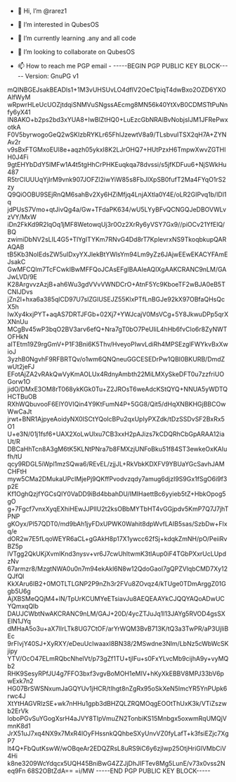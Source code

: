 - 👋 Hi, I’m @rarez1
- 👀 I’m interested in QubesOS
- 🌱 I’m currently learning .any and all code
- 💞️ I’m looking to collaborate on QubesOS

- 📫 How to reach me PGP email -  -----BEGIN PGP PUBLIC KEY BLOCK-----
Version: GnuPG v1

mQINBGEJsakBEADls1+1M3vUHSUvLO4dfIV2OeC1piqT4dwBxo2OZD6YXOAlfWyM
wRpwrHLeUcUOZjtdqiSNMVuSNgssAEcmg8MN56k40YtXvB0CDMSTtPuNnfy6yX41
IN8AKO+b2ps2bd3xYUA8+IwBlZtHQ0+LuEzcGbNRAlBvNobjsIJM1JFRePwxotkA
F0V5byrwogoGeQ2wSKIzbRYKLr65FhlJzewtV8a9/TLsbvuITSX2qH7A+ZYNAv2r
v9sBxFTGMxoEUl8e+aqzh05ykxI8K2LJrOHQ7+HUtPzxH6TmpwXwvZGTHlH0J4Fi
9gtEHYbDdY5IMFw1A4t5tgHhCrPHKEuqkqa78dvssi/s5jfKDFuu6+NjSWkHu487
R5trCIUUUqYjIrM9vnk907JOFZl2iwYiW85s8FbJIXpSB0fufT2Ma4FYqO1rS2zy
Q9QiOOBU9SEjRnQM6sahBv2Xy6HZiMfjq4LnjAXtla0Y4E/oLR2GIPvq1b/lDl1q
jdPUsS7Vmo+qtJivQg4a/Gw+TFdaPK634/wU5LYyBFvQCNGQJeDBOVWLvzVY/MxW
iDn2FkKd9R2lqOq1jMF8WetowqUj3r0Oz2XrRy6yVSY7Gx9//piOCv21YfElQ/BQ
zwimiDbNV2sLIL4G5+TlYgITYKm7RNvG4Dd8rT7KplevrxNS9TkoqbkupQARAQAB
tB5Kb3NoIEdsZW5uIDxyYXJlekBtYWlsYm94Lm9yZz6JAjwEEwEKACYFAmEJsakC
GwMFCQlm7TcFCwkIBwMFFQoJCAsEFgIBAAIeAQIXgAAKCRANC9nLM/GAJwLVD/9E
K28ArgvvzAzjB+ah6Wu3gdVVvVWNDCrO+AtnF5Yc9KboeTF2wBJA0eB5TCNIJDvs
jZn2I+hxa6a385qlCD97U7sIZGlUSEJZ55KlxPTfLnBGJe92kX97OBfaQHsQcX5h
IwXy4kxjPYT+aqAS7DRTJFGb+02Xj7+YWJcajV0MsVCg+5Y8JkwuDPp5qrXXNnUu
MCgBv45wP3bqO2BV3arv6efQ+Nra7gT0bO7PeUIiL4hHb6fvClo6r8ZyNWTOFHkN
aITEtm19Z9rgGmV+P1F3Bni6K5Thv/HveyoPIwvLdiRh4MPSEzglFWYkvBxXwioJ
3yzhB0NgvhF9RFBRTQv/o1wm6QNQneuGGCESEDrPw1QBI0BKURB/DmdZwUt2jeFJ
EFotAjZA2vRAkQwVyKmAOLUx4RdnyAmbth22MiLMXySkeDFT0u7zzfriUOGorw1O
jidO/DMxE3OM8rT068ykKGk0Tu+Z2JROsT6weAdcKStQYQ+NNUA5yWDTQHCTBuOB
RXhWQbuvooF6ElY0VIQin4Y9KtFumN4P+5GG8/Qit5/dHqXNBKHGjBBCOwWwCaJt
jrwt+BNR1AjpyeAoidyNX0ISCtYQoIcBPu2qxUpIyPXZdk/tDzSSDvSF2BxRx5O1
U+e3N/01j1fsf6+UAX2XoLwUlxu7CB3xxH2pAJizs7kCDQRhCbGpARAA12iaUt/R
DBCaHhTcn8A3gM6tK5KLNtPNra7b8FMXzjUNFoBku51f84ST3ewkeOxKAIufh/tU
qcy9RDGL5iWpl1mzSQwa6/REvEL/zjjJL+RkVbkKDXFV9YBUaYGcSavhJAMCHFtH
myw5CMa2DMukaUPcIMjePj9QKffPvodvzqdy7amug6djzI9S9Gx1fSgO6i9f3p2E
Kf1OghQzjfYGCsQlY0VaDD9iBd4bbahDU/IMIHaettBc6yyieb5tZ+HbkOpog5gO
g+7Fgcf7vnxXyqEXhiHEwJJPlIU2t2ksOBbMYTbHT4vGGjpdv5KmP7Q7J7jhTPNP
gKOyx/Pl57QDT0/md9bAh1jyFDxUPWK0Wahit8dpWvfLAIB5sas/SzbDw+Flxq/e
dOR2w7E5fLqoWEYR6aCL+gGAkH8p17X1ywcc62fSj+kdqkZmNH/pO/PeiiRvBZ5p
lVTgg2QkUKjXvmlKnd3nysv+vr6J7cwUhltwmK3tlAup0iF4TGbPXxrUcLUpdzNv
67armzr8/MzgtNWA0u0n7m94ekAkl6N8w12QdoGaoI7gQPZVlqbCMD7Xy12QJfQl
KkXAru6IB2+0MOTLTLGNP2P9nZh3r2FVu8ZOvqz4/kTUge0TDmArggZ01Ggb5U6g
AjXBSMeQQjM4+lN/TpUrKCUMYeETsiavJu8AEQEAAYkCJQQYAQoADwUCYQmxqQIb
DAUJCWbtNwAKCRANC9nLM/GAJ+20D/4ycZTJuJq1l13JAYg5RVOD4gsSXEIN1JYq
dMHaA5o3u+aX7lIrLTk8UG7CtOF/arYrWQM3BvB713K/tQ3a3TwPR/aP3UjliBEc
9rFlvjY40SJ+XyRXY/eDeuUcIwaaxI8BN38/2MSwdne3Nlm/LbNz5cWbWcSKjipy
YTV/OcO47ELmRQbcNhelVt/p73gZf1TU+tjIFu+s0FxYLvcMb9cijhA9y+vyMQb2
RHK9SesyRPfJU4g7FFO3bxf3vgvBoMOH1eMIV+hKyXkEBBV8MPJ33bV6pwExk7n2
HG07BrSWSNxumJaGQYUv1jHCR/tIhgt8nZgRx95oSkXeN5ImcYR5YnPUpk6rwc4J
XtYtHAGVRlzSE+wk7nHHu1gpb3dBHZQLZRQMOqgEOOtThUxK3k/VTiZszwb2ErVk
loboPGvSuYGogXsrH4aJVY8TIpVmuZN2TonbiKS15Mnbgx5oxwmRqUMQjVmnK8d1
JrX51uJ7xq4NX9x7MxR4lOyFHssnkQQhbeSXyUnvVZ0fyLafT+k3fsiEZjc7XgP7
It4Q+FbQutKswW/wOBqeAr2EDQZRsL8uRS9iC6y6zjlwp25OtjHriGlVMbCiV4Hi
k8ne3209WcYdqcx5UQH45BniBwG4ZZJjDhJIFTev8Mg5LunE/v73x0vss2Neq9Fn
68S2OBtZdA==
=i/MW
-----END PGP PUBLIC KEY BLOCK-----

<!---
rarez1/rarez1 is a ✨ special ✨ repository because its `README.md` (this file) appears on your GitHub profile.
You can click the Preview link to take a look at your changes.
--->
